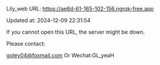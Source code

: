 Lily_web URL: https://ae6d-61-165-102-156.ngrok-free.app

Updated at: 2024-12-09 22:31:54

If you cannot open this URL, the server might be down.

Please contact: 

goley04@foxmail.com Or Wechat:GL_yeaH